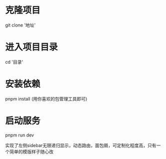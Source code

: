 # 克隆项目
git clone '地址'

# 进入项目目录
cd '目录'

# 安装依赖
pnpm install (用你喜欢的包管理工具即可)

# 启动服务
pnpm run dev

实现了左侧sidebar无限递归显示，动态路由，面包屑，可定制化程度高，只有一个简单的模版样子随心改
